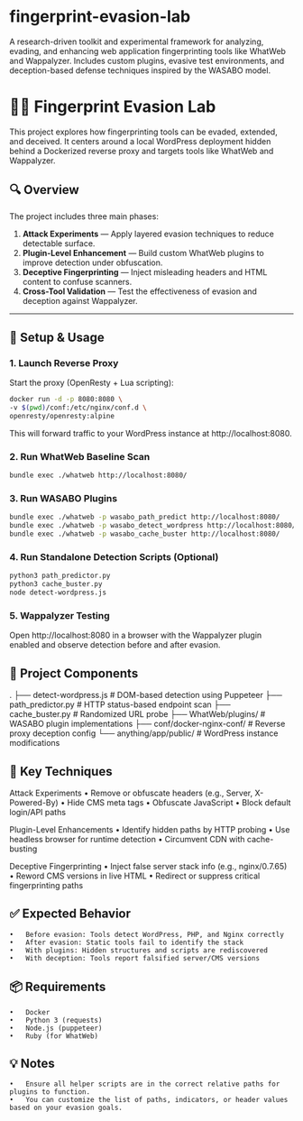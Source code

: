 # fingerprint-evasion-lab
A research-driven toolkit and experimental framework for analyzing, evading, and enhancing web application fingerprinting tools like WhatWeb and Wappalyzer. Includes custom plugins, evasive test environments, and deception-based defense techniques inspired by the WASABO model.

# 🕵️‍♂️ Fingerprint Evasion Lab

This project explores how fingerprinting tools can be evaded, extended, and deceived. It centers around a local WordPress deployment hidden behind a Dockerized reverse proxy and targets tools like WhatWeb and Wappalyzer.

## 🔍 Overview

The project includes three main phases:

1. **Attack Experiments** — Apply layered evasion techniques to reduce detectable surface.
2. **Plugin-Level Enhancement** — Build custom WhatWeb plugins to improve detection under obfuscation.
3. **Deceptive Fingerprinting** — Inject misleading headers and HTML content to confuse scanners.
4. **Cross-Tool Validation** — Test the effectiveness of evasion and deception against Wappalyzer.

---

## 🧪 Setup & Usage

### 1. Launch Reverse Proxy

Start the proxy (OpenResty + Lua scripting):

```bash
docker run -d -p 8080:8080 \
-v $(pwd)/conf:/etc/nginx/conf.d \
openresty/openresty:alpine
```

This will forward traffic to your WordPress instance at http://localhost:8080.

### 2. Run WhatWeb Baseline Scan

```bash
bundle exec ./whatweb http://localhost:8080/
```

### 3. Run WASABO Plugins

```bash
bundle exec ./whatweb -p wasabo_path_predict http://localhost:8080/
bundle exec ./whatweb -p wasabo_detect_wordpress http://localhost:8080/
bundle exec ./whatweb -p wasabo_cache_buster http://localhost:8080/
```

### 4. Run Standalone Detection Scripts (Optional)

```bash
python3 path_predictor.py
python3 cache_buster.py
node detect-wordpress.js
```

### 5. Wappalyzer Testing
Open http://localhost:8080 in a browser with the Wappalyzer plugin enabled and observe detection before and after evasion.

## 🔧 Project Components

.
├── detect-wordpress.js       # DOM-based detection using Puppeteer
├── path_predictor.py         # HTTP status-based endpoint scan
├── cache_buster.py           # Randomized URL probe
├── WhatWeb/plugins/          # WASABO plugin implementations
├── conf/docker-nginx-conf/   # Reverse proxy deception config
└── anything/app/public/      # WordPress instance modifications

## 🎯 Key Techniques

Attack Experiments
	•	Remove or obfuscate headers (e.g., Server, X-Powered-By)
	•	Hide CMS meta tags
	•	Obfuscate JavaScript
	•	Block default login/API paths

Plugin-Level Enhancements
	•	Identify hidden paths by HTTP probing
	•	Use headless browser for runtime detection
	•	Circumvent CDN with cache-busting

Deceptive Fingerprinting
	•	Inject false server stack info (e.g., nginx/0.7.65)
	•	Reword CMS versions in live HTML
	•	Redirect or suppress critical fingerprinting paths

 ## ✅ Expected Behavior
 
	•	Before evasion: Tools detect WordPress, PHP, and Nginx correctly
	•	After evasion: Static tools fail to identify the stack
	•	With plugins: Hidden structures and scripts are rediscovered
	•	With deception: Tools report falsified server/CMS versions

 ## 📦 Requirements
	•	Docker
	•	Python 3 (requests)
	•	Node.js (puppeteer)
	•	Ruby (for WhatWeb)

 ## 💡 Notes
	•	Ensure all helper scripts are in the correct relative paths for plugins to function.
	•	You can customize the list of paths, indicators, or header values based on your evasion goals.
